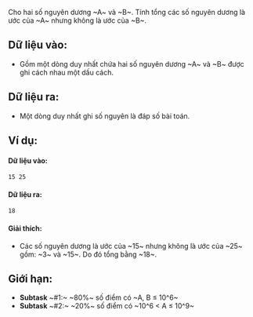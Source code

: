 Cho hai số nguyên dương ~A~ và ~B~. Tính tổng các số nguyên dương là ước của ~A~ nhưng không là ước của ~B~.

## Dữ liệu vào:
- Gồm một dòng duy nhất chứa hai số nguyên dương ~A~ và ~B~ được ghi cách nhau một dấu cách.

## Dữ liệu ra:
- Một dòng duy nhất ghi số nguyên là đáp số bài toán.

## Ví dụ:
#### Dữ liệu vào:
```
15 25
```

#### Dữ liệu ra:
```
18
```

#### Giải thích:
- Các số nguyên dương là ước của ~15~ nhưng không là ước của ~25~ gồm: ~3~ và ~15~. Do đó tổng bằng ~18~.

## Giới hạn:
- **Subtask** ~\#1:~ ~80\%~ số điểm có ~A, B ≤ 10^6~
- **Subtask** ~\#2:~ ~20\%~ số điểm có ~10^6 < A ≤ 10^9~